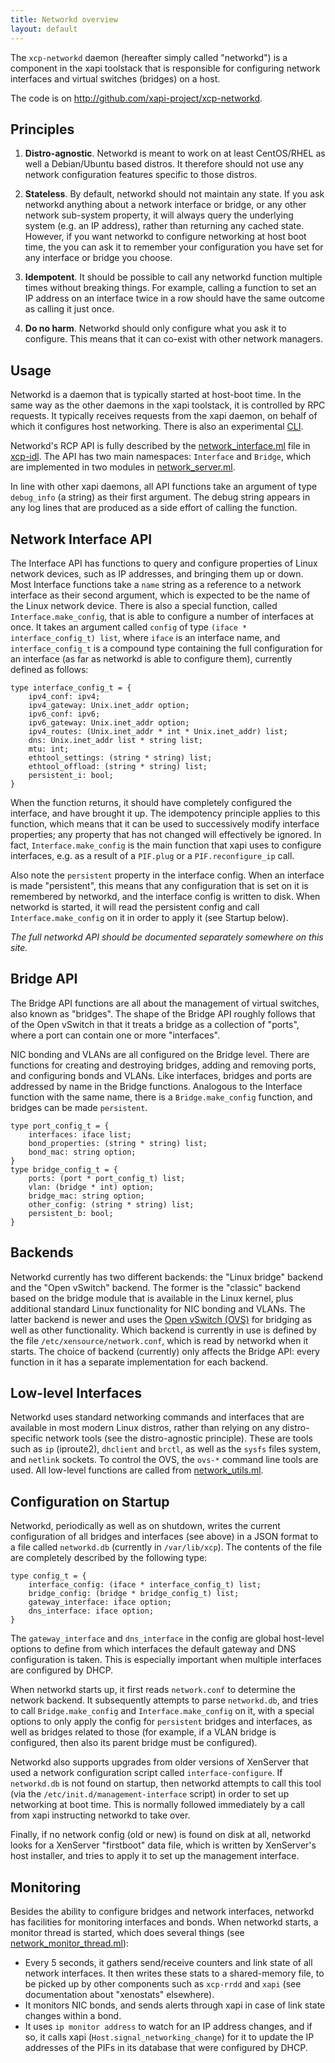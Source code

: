 ```yaml
---
title: Networkd overview
layout: default
---
```


The `xcp-networkd` daemon (hereafter simply called "networkd") is a component in the xapi toolstack that is responsible for configuring network interfaces and virtual switches (bridges) on a host.

The code is on <http://github.com/xapi-project/xcp-networkd>.


Principles
----------

1. **Distro-agnostic**.  Networkd is meant to work on at least CentOS/RHEL as well a Debian/Ubuntu based distros. It therefore should not use any network configuration features specific to those distros.

2. **Stateless**.  By default, networkd should not maintain any state. If you ask networkd anything about a network interface or bridge, or any other network sub-system property, it will always query the underlying system (e.g. an IP address), rather than returning any cached state. However, if you want networkd to configure networking at host boot time, the you can ask it to remember your configuration you have set for any interface or bridge you choose.

3. **Idempotent**.  It should be possible to call any networkd function multiple times without breaking things. For example, calling a function to set an IP address on an interface twice in a row should have the same outcome as calling it just once.

4. **Do no harm**.  Networkd should only configure what you ask it to configure. This means that it can co-exist with other network managers.


Usage
-----

Networkd is a daemon that is typically started at host-boot time. In the same way as the other daemons in the xapi toolstack, it is controlled by RPC requests. It typically receives requests from the xapi daemon, on behalf of which it configures host networking. There is also an experimental [CLI](https://github.com/xapi-project/xcp-networkd/tree/master/cli).

Networkd's RCP API is fully described by the [network_interface.ml](https://github.com/xapi-project/xcp-idl/blob/master/network/network_interface.ml) file in [xcp-idl](https://github.com/xapi-project/xcp-idl). The API has two main namespaces: `Interface` and `Bridge`, which are implemented in two modules in [network_server.ml](https://github.com/xapi-project/xcp-networkd/blob/master/networkd/network_server.ml).

In line with other xapi daemons, all API functions take an argument of type `debug_info` (a string) as their first argument. The debug string appears in any log lines that are produced as a side effort of calling the function.

Network Interface API
---------------------

The Interface API has functions to query and configure properties of Linux network devices, such as IP addresses, and bringing them up or down. Most Interface functions take a `name` string as a reference to a network interface as their second argument, which is expected to be the name of the Linux network device. There is also a special function, called `Interface.make_config`, that is able to configure a number of interfaces at once. It takes an argument called `config` of type `(iface * interface_config_t) list`, where `iface` is an interface name, and `interface_config_t` is a compound type containing the full configuration for an interface (as far as networkd is able to configure them), currently defined as follows:

```
type interface_config_t = {
	ipv4_conf: ipv4;
	ipv4_gateway: Unix.inet_addr option;
	ipv6_conf: ipv6;
	ipv6_gateway: Unix.inet_addr option;
	ipv4_routes: (Unix.inet_addr * int * Unix.inet_addr) list;
	dns: Unix.inet_addr list * string list;
	mtu: int;
	ethtool_settings: (string * string) list;
	ethtool_offload: (string * string) list;
	persistent_i: bool;
}
```

When the function returns, it should have completely configured the interface, and have brought it up. The idempotency principle applies to this function, which means that it can be used to successively modify interface properties; any property that has not changed will effectively be ignored. In fact, `Interface.make_config` is the main function that xapi uses to configure interfaces, e.g. as a result of a `PIF.plug` or a `PIF.reconfigure_ip` call.

Also note the `persistent` property in the interface config. When an interface is made "persistent", this means that any configuration that is set on it is remembered by networkd, and the interface config is written to disk. When networkd is started, it will read the persistent config and call `Interface.make_config` on it in order to apply it (see Startup below).

_The full networkd API should be documented separately somewhere on this site._

Bridge API
----------

The Bridge API functions are all about the management of virtual switches, also known as "bridges". The shape of the Bridge API roughly follows that of the Open vSwitch in that it treats a bridge as a collection of "ports", where a port can contain one or more "interfaces".

NIC bonding and VLANs are all configured on the Bridge level. There are functions for creating and destroying bridges, adding and removing ports, and configuring bonds and VLANs. Like interfaces, bridges and ports are addressed by name in the Bridge functions. Analogous to the Interface function with the same name, there is a `Bridge.make_config` function, and bridges can be made `persistent`.

```
type port_config_t = {
	interfaces: iface list;
	bond_properties: (string * string) list;
	bond_mac: string option;
}
type bridge_config_t = {
	ports: (port * port_config_t) list;
	vlan: (bridge * int) option;
	bridge_mac: string option;
	other_config: (string * string) list;
	persistent_b: bool;
}
```

Backends
--------

Networkd currently has two different backends: the "Linux bridge" backend and the "Open vSwitch" backend. The former is the "classic" backend based on the bridge module that is available in the Linux kernel, plus additional standard Linux functionality for NIC bonding and VLANs. The latter backend is newer and uses the [Open vSwitch (OVS)](http://www.openvswitch.org) for bridging as well as other functionality. Which backend is currently in use is defined by the file `/etc/xensource/network.conf`, which is read by networkd when it starts. The choice of backend (currently) only affects the Bridge API: every function in it has a separate implementation for each backend.

Low-level Interfaces
--------------------

Networkd uses standard networking commands and interfaces that are available in most modern Linux distros, rather than relying on any distro-specific network tools (see the distro-agnostic principle). These are tools such as `ip` (iproute2), `dhclient` and `brctl`, as well as the `sysfs` files system, and `netlink` sockets. To control the OVS, the `ovs-*` command line tools are used. All low-level functions are called from [network_utils.ml](https://github.com/xapi-project/xcp-networkd/blob/master/lib/network_utils.ml).

Configuration on Startup
------------------------

Networkd, periodically as well as on shutdown, writes the current configuration of all bridges and interfaces (see above) in a JSON format to a file called `networkd.db` (currently in `/var/lib/xcp`). The contents of the file are completely described by the following type:

```
type config_t = {
	interface_config: (iface * interface_config_t) list;
	bridge_config: (bridge * bridge_config_t) list;
	gateway_interface: iface option;
	dns_interface: iface option;
}
```

The `gateway_interface` and `dns_interface` in the config are global host-level options to define from which interfaces the default gateway and DNS configuration is taken. This is especially important when multiple interfaces are configured by DHCP.

When networkd starts up, it first reads `network.conf` to determine the network backend. It subsequently attempts to parse `networkd.db`, and tries to call `Bridge.make_config` and `Interface.make_config` on it, with a special options to only apply the config for `persistent` bridges and interfaces, as well as bridges related to those (for example, if a VLAN bridge is configured, then also its parent bridge must be configured).

Networkd also supports upgrades from older versions of XenServer that used a network configuration script called `interface-configure`. If `networkd.db` is not found on startup, then networkd attempts to call this tool (via the `/etc/init.d/management-interface` script) in order to set up networking at boot time. This is normally followed immediately by a call from xapi instructing networkd to take over.

Finally, if no network config (old or new) is found on disk at all, networkd looks for a XenServer "firstboot" data file, which is written by XenServer's host installer, and tries to apply it to set up the management interface.

Monitoring
----------

Besides the ability to configure bridges and network interfaces, networkd has facilities for monitoring interfaces and bonds. When networkd starts, a monitor thread is started, which does several things (see [network_monitor_thread.ml](https://github.com/xapi-project/xcp-networkd/blob/master/networkd/network_monitor_thread.ml)):

* Every 5 seconds, it gathers send/receive counters and link state of all network interfaces. It then writes these stats to a shared-memory file, to be picked up by other components such as `xcp-rrdd` and `xapi` (see documentation about "xenostats" elsewhere).
* It monitors NIC bonds, and sends alerts through xapi in case of link state changes within a bond.
* It uses `ip monitor address` to watch for an IP address changes, and if so, it calls xapi (`Host.signal_networking_change`) for it to update the IP addresses of the PIFs in its database that were configured by DHCP.
